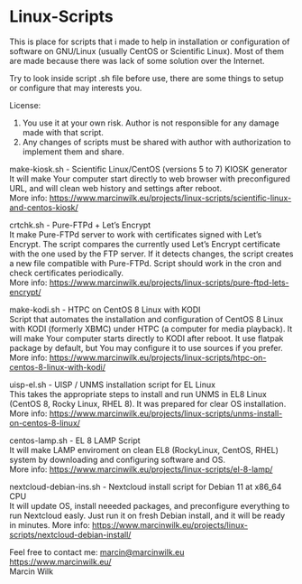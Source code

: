 # Linux-Scripts
This is place for scripts that i made to help in installation or configuration of software on GNU/Linux (usually CentOS or Scientific Linux). Most of them are made because there was lack of some solution over the Internet.

Try to look inside script .sh file before use, there are some things to setup or configure that may interests you.

License:
1. You use it at your own risk. Author is not responsible for any damage made with that script.
2. Any changes of scripts must be shared with author with authorization to implement them and share.

make-kiosk.sh - Scientific Linux/CentOS (versions 5 to 7) KIOSK generator  
It will make Your computer start directly to web browser with preconfigured URL, and will clean web history and settings after reboot.  
More info: https://www.marcinwilk.eu/projects/linux-scripts/scientific-linux-and-centos-kiosk/

crtchk.sh - Pure-FTPd + Let’s Encrypt  
It make Pure-FTPd server to work with certificates signed with Let’s Encrypt. The script compares the currently used Let’s Encrypt certificate with the one used by the FTP server. If it detects changes, the script creates a new file compatible with Pure-FTPd. Script should work in the cron and check certificates periodically.  
More info: https://www.marcinwilk.eu/projects/linux-scripts/pure-ftpd-lets-encrypt/

make-kodi.sh - HTPC on CentOS 8 Linux with KODI  
Script that automates the installation and configuration of CentOS 8 Linux with KODI (formerly XBMC) under HTPC (a computer for media playback). It will make Your computer starts directly to KODI after reboot. It use flatpak package by default, but You may configure it to use sources if you prefer.  
More info: https://www.marcinwilk.eu/projects/linux-scripts/htpc-on-centos-8-linux-with-kodi/

uisp-el.sh - UISP / UNMS installation script for EL Linux  
This takes the appropriate steps to install and run UNMS in EL8 Linux (CentOS 8, Rocky Linux, RHEL 8). It was prepared for clear OS installation.  
More info: https://www.marcinwilk.eu/projects/linux-scripts/unms-install-on-centos-8-linux/

centos-lamp.sh - EL 8 LAMP Script  
It will make LAMP enviroment on clean EL8 (RockyLinux, CentOS, RHEL) system by downloading and configuring software and OS.  
More info: https://www.marcinwilk.eu/projects/linux-scripts/el-8-lamp/

nextcloud-debian-ins.sh - Nextcloud install script for Debian 11 at x86_64 CPU   
It will update OS, install neeeded packages, and preconfigure everything to run Nextcloud easly. Just run it on fresh Debian install, and it will be ready in minutes.
More info: https://www.marcinwilk.eu/projects/linux-scripts/nextcloud-debian-install/

Feel free to contact me: marcin@marcinwilk.eu  
https://www.marcinwilk.eu/  
Marcin Wilk  
